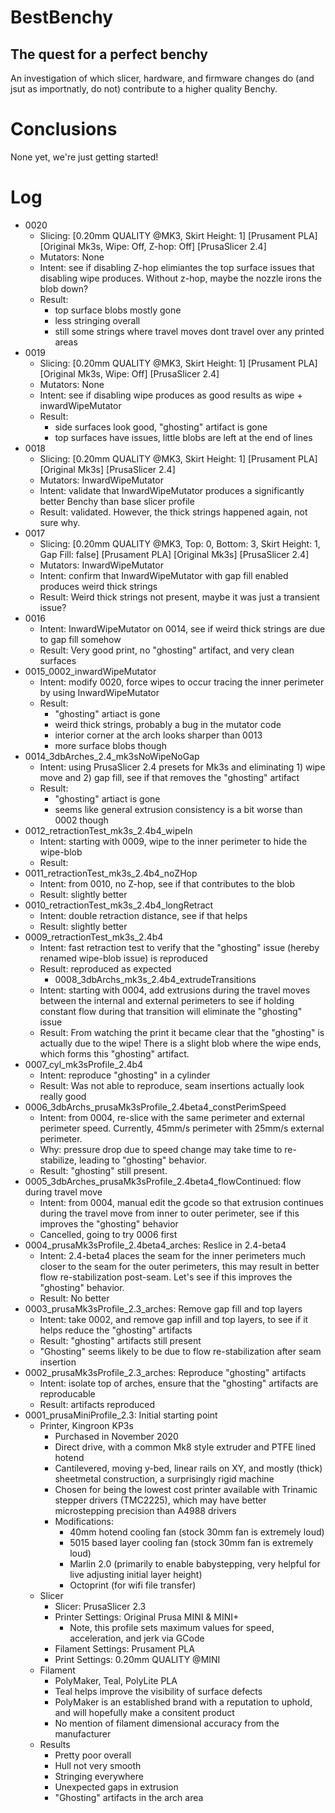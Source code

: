 # BestBenchy
## The quest for a perfect benchy

An investigation of which slicer, hardware, and firmware changes do (and jsut as importnatly, do not) contribute to a higher quality Benchy.

# Conclusions
None yet, we're just getting started!

# Log

* 0020
    * Slicing: [0.20mm QUALITY @MK3, Skirt Height: 1] [Prusament PLA] [Original Mk3s, Wipe: Off, Z-hop: Off] [PrusaSlicer 2.4]
    * Mutators: None
    * Intent: see if disabling Z-hop elimiantes the top surface issues that disabling wipe produces. Without z-hop, maybe the nozzle irons the blob down?
    * Result:
        * top surface blobs mostly gone
        * less stringing overall
        * still some strings where travel moves dont travel over any printed areas
* 0019
    * Slicing: [0.20mm QUALITY @MK3, Skirt Height: 1] [Prusament PLA] [Original Mk3s, Wipe: Off] [PrusaSlicer 2.4]
    * Mutators: None
    * Intent: see if disabling wipe produces as good results as wipe + inwardWipeMutator
    * Result:
        * side surfaces look good, "ghosting" artifact is gone
        * top surfaces have issues, little blobs are left at the end of lines
* 0018
    * Slicing: [0.20mm QUALITY @MK3, Skirt Height: 1] [Prusament PLA] [Original Mk3s] [PrusaSlicer 2.4]
    * Mutators: InwardWipeMutator
    * Intent: validate that InwardWipeMutator produces a significantly better Benchy than base slicer profile 
    * Result: validated. However, the thick strings happened again, not sure why.
* 0017
    * Slicing: [0.20mm QUALITY @MK3, Top: 0, Bottom: 3, Skirt Height: 1, Gap Fill: false] [Prusament PLA] [Original Mk3s] [PrusaSlicer 2.4]
    * Mutators: InwardWipeMutator
    * Intent: confirm that InwardWipeMutator with gap fill enabled produces weird thick strings
    * Result: Weird thick strings not present, maybe it was just a transient issue?
* 0016
    * Intent: InwardWipeMutator on 0014, see if weird thick strings are due to gap fill somehow
    * Result: Very good print, no "ghosting" artifact, and very clean surfaces
* 0015_0002_inwardWipeMutator
    * Intent: modify 0020, force wipes to occur tracing the inner perimeter by using InwardWipeMutator
    * Result:
        * "ghosting" artiact is gone
        * weird thick strings, probably a bug in the mutator code
        * interior corner at the arch looks sharper than 0013
        * more surface blobs though
* 0014_3dbArches_2.4_mk3sNoWipeNoGap
    * Intent: using PrusaSlicer 2.4 presets for Mk3s and eliminating 1) wipe move and 2) gap fill, see if that removes the "ghosting" artifact
    * Result:
        * "ghosting" artiact is gone
        * seems like general extrusion consistency is a bit worse than 0002 though
* 0012_retractionTest_mk3s_2.4b4_wipeIn
    * Intent: starting with 0009, wipe to the inner perimeter to hide the wipe-blob
    * Result: 
* 0011_retractionTest_mk3s_2.4b4_noZHop
    * Intent: from 0010, no Z-hop, see if that contributes to the blob
    * Result: slightly better
* 0010_retractionTest_mk3s_2.4b4_longRetract
    * Intent: double retraction distance, see if that helps
    * Result: slightly better
* 0009_retractionTest_mk3s_2.4b4
    * Intent: fast retraction test to verify that the "ghosting" issue (hereby renamed wipe-blob issue) is reproduced
    * Result: reproduced as expected
        * 0008_3dbArchs_mk3s_2.4b4_extrudeTransitions
    * Intent: starting with 0004, add extrusions during the travel moves between the internal and external perimeters to see if holding constant flow during that transition will eliminate the "ghosting" issue
    * Result: From watching the print it became clear that the "ghosting" is actually due to the wipe! There is a slight blob where the wipe ends, which forms this "ghosting" artifact.
* 0007_cyl_mk3sProfile_2.4b4
    * Intent: reproduce "ghosting" in a cylinder
    * Result: Was not able to reproduce, seam insertions actually look really good
* 0006_3dbArchs_prusaMk3sProfile_2.4beta4_constPerimSpeed
    * Intent: from 0004, re-slice with the same perimeter and external perimeter speed. Currently, 45mm/s perimeter with 25mm/s external perimeter.
    * Why: pressure drop due to speed change may take time to re-stabilize, leading to "ghosting" behavior.
    * Result: "ghosting" still present.
* 0005_3dbArches_prusaMk3sProfile_2.4beta4_flowContinued: flow during travel move
    * Intent: from 0004, manual edit the gcode so that extrusion continues during the travel move from inner to outer perimeter, see if this improves the "ghosting" behavior
    * Cancelled, going to try 0006 first
* 0004_prusaMk3sProfile_2.4beta4_arches: Reslice in 2.4-beta4
    * Intent: 2.4-beta4 places the seam for the inner perimeters much closer to the seam for the outer perimeters, this may result in better flow re-stabilization post-seam. Let's see if this improves the "ghosting" behavior.
    * Result: No better
* 0003_prusaMk3sProfile_2.3_arches: Remove gap fill and top layers
    * Intent: take 0002, and remove gap infill and top layers, to see if it helps reduce the "ghosting" artifacts
    * Result: "ghosting" artifacts still present
    * "Ghosting" seems likely to be due to flow re-stabilization after seam insertion
* 0002_prusaMk3sProfile_2.3_arches: Reproduce "ghosting" artifacts
    * Intent: isolate top of arches, ensure that the "ghosting" artifacts are reproducable
    * Result: artifacts reproduced
* 0001_prusaMiniProfile_2.3: Initial starting point
    * Printer, Kingroon KP3s
        * Purchased in November 2020
        * Direct drive, with a common Mk8 style extruder and PTFE lined hotend
        * Cantilevered, moving y-bed, linear rails on XY, and mostly (thick) sheetmetal construction, a surprisingly rigid machine
        * Chosen for being the lowest cost printer available with Trinamic stepper drivers (TMC2225), which may have better microstepping precision than A4988 drivers
        * Modifications:
            * 40mm hotend cooling fan (stock 30mm fan is extremely loud)
            * 5015 based layer cooling fan (stock 30mm fan is extremely loud)
            * Marlin 2.0 (primarily to enable babystepping, very helpful for live adjusting initial layer height)
            * Octoprint (for wifi file transfer)
    * Slicer
        * Slicer: PrusaSlicer 2.3
        * Printer Settings: Original Prusa MINI & MINI+
            * Note, this profile sets maximum values for speed, acceleration, and jerk via GCode
        * Filament Settings: Prusament PLA
        * Print Settings: 0.20mm QUALITY @MINI
    * Filament
        * PolyMaker, Teal, PolyLite PLA
        * Teal helps improve the visibility of surface defects
        * PolyMaker is an established brand with a reputation to uphold, and will hopefully make a consitent product
        * No mention of filament dimensional accuracy from the manufacturer
    * Results
        * Pretty poor overall
        * Hull not very smooth
        * Stringing everywhere
        * Unexpected gaps in extrusion
        * "Ghosting" artifacts in the arch area
